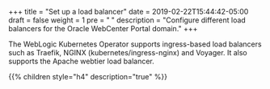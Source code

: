 +++
title = "Set up a load balancer"
date = 2019-02-22T15:44:42-05:00
draft = false
weight = 1
pre = "<b> </b>"
description = "Configure different load balancers for the Oracle WebCenter Portal domain."
+++

The WebLogic Kubernetes Operator supports ingress-based load balancers such as Traefik, NGINX (kubernetes/ingress-nginx) and Voyager. It also supports the Apache webtier load balancer.


{{% children style="h4" description="true" %}}
